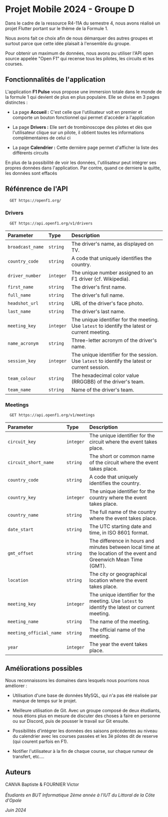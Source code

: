 
# Projet Mobile 2024 - Groupe D

Dans le cadre de la ressource R4-11A du semestre 4, nous avons réalisé un projet Flutter portant sur le thème de la Formule 1.

Nous avons fait ce choix afin de nous démarquer des autres groupes et surtout parce que cette idée plaisait à l'ensemble du groupe.

Pour obtenir un maximum de données, nous avons pu utiliser l'API open source appelée "Open F1" qui recense tous les pilotes, les circuits et les courses.



## Fonctionnalités de l'application 

L'application **F1 Pulse** vous propose une immersion totale dans le monde de la formule 1 qui devient de plus en plus populaire. Elle se divise en 3 pages distinctes : 

- La page **Accueil :**  C'est celle que l'utilisateur voit en premier et comporte un bouton fonctionnel qui permet d'accéder à l'application 

- La page **Drivers :** Elle sert de trombinoscope des pilotes et dès que l'utilisateur clique sur un pilote, il obtient toutes les informations complémentaires de celui ci

- La page **Calendrier :** Cette dernière page permet d'afficher la liste des différents circuits 

En plus de la possibilité de voir les données, l'utilisateur peut intégrer ses propres données dans l'application. Par contre, quand ce derniere la quitte, les données sont effacés
## Réfénrence de l'API



```http
  GET https://openf1.org/
```


### Drivers

```http
  GET https://api.openf1.org/v1/drivers
```
| Parameter       | Type     | Description                                                      |
| :-------------- | :------- | :--------------------------------------------------------------- |
| `broadcast_name` | `string` | The driver's name, as displayed on TV.                           |
| `country_code`   | `string` | A code that uniquely identifies the country.                     |
| `driver_number`  | `integer` | The unique number assigned to an F1 driver (cf. Wikipedia).      |
| `first_name`     | `string` | The driver's first name.                                         |
| `full_name`      | `string` | The driver's full name.                                          |
| `headshot_url`   | `string` | URL of the driver's face photo.                                  |
| `last_name`      | `string` | The driver's last name.                                          |
| `meeting_key`    | `integer` | The unique identifier for the meeting. Use `latest` to identify the latest or current meeting. |
| `name_acronym`   | `string` | Three-letter acronym of the driver's name.                       |
| `session_key`    | `integer` | The unique identifier for the session. Use `latest` to identify the latest or current session. |
| `team_colour`    | `string` | The hexadecimal color value (RRGGBB) of the driver's team.       |
| `team_name`      | `string` | Name of the driver's team.

### Meetings

```http
  GET https://api.openf1.org/v1/meetings
```
| Parameter              | Type     | Description                                                                                         |
| :--------------------- | :------- | :-------------------------------------------------------------------------------------------------- |
| `circuit_key`          | `integer` | The unique identifier for the circuit where the event takes place.                                   |
| `circuit_short_name`   | `string` | The short or common name of the circuit where the event takes place.                                 |
| `country_code`         | `string` | A code that uniquely identifies the country.                                                        |
| `country_key`          | `integer` | The unique identifier for the country where the event takes place.                                   |
| `country_name`         | `string` | The full name of the country where the event takes place.                                            |
| `date_start`           | `string` | The UTC starting date and time, in ISO 8601 format.                                                  |
| `gmt_offset`           | `string` | The difference in hours and minutes between local time at the location of the event and Greenwich Mean Time (GMT). |
| `location`             | `string` | The city or geographical location where the event takes place.                                       |
| `meeting_key`          | `integer` | The unique identifier for the meeting. Use `latest` to identify the latest or current meeting.       |
| `meeting_name`         | `string` | The name of the meeting.                                                                             |
| `meeting_official_name`| `string` | The official name of the meeting.                                                                    |
| `year`                 | `integer` | The year the event takes place.                                                                      |


## Améliorations possibles

Nous reconnaissons les domaines dans lesquels nous pourrions nous améliorer :


- Utilisation d'une base de données MySQL, qui n'a pas été réalisée par manque de temps sur le projet.

- Meilleure utilisation de Git. Avec un groupe composé de deux étudiants, nous étions plus en mesure de discuter des choses à faire en personne ou sur Discord, puis de pousser le travail sur Git ensuite.

- Possibilités d'intégrer les données des saisons précédentes au niveau du calendrier avec les courses passées et les 3è pilotes dit de reserve (qui courent parfois en F1).

- Notifier l'utilisateur à la fin de chaque course, sur chaque rumeur de transfert, etc....
## Auteurs

CANVA Baptiste & FOURNIER Victor \
\
*Étudiants en BUT Informatique 2ème année à l'IUT du Littoral de la Côte d'Opale*

*Juin 2024*

